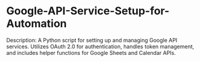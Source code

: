# Google-API-Service-Setup-for-Automation
Description: A Python script for setting up and managing Google API services. Utilizes OAuth 2.0 for authentication, handles token management, and includes helper functions for Google Sheets and Calendar APIs.
